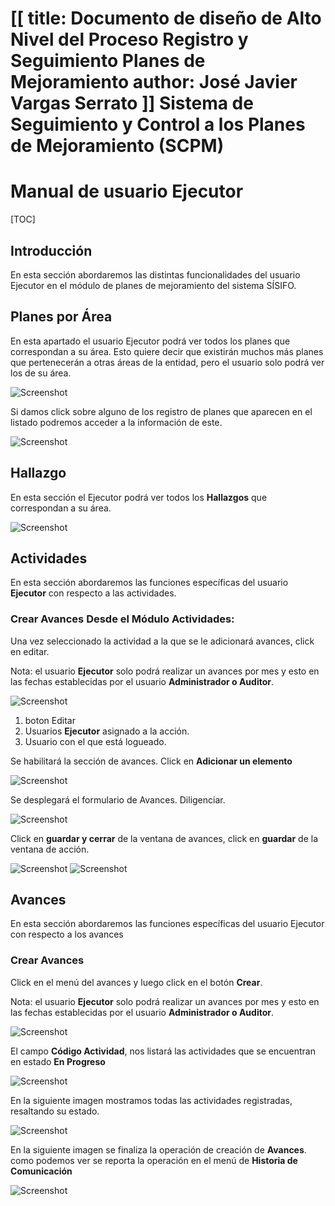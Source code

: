 [[
title: Documento de diseño de Alto Nivel del Proceso Registro y Seguimiento Planes de Mejoramiento
author: José Javier Vargas Serrato
]]
Sistema de Seguimiento y Control a los Planes de Mejoramiento (SCPM)
===================================================================

Manual de usuario Ejecutor
============================

[TOC]

Introducción
--------------------------------
En esta sección abordaremos las distintas funcionalidades del usuario Ejecutor en el módulo de planes de mejoramiento del sistema SÍSIFO.

## Planes por Área
En esta apartado el usuario Ejecutor podrá ver todos los planes que correspondan a su área. Esto quiere decir que existirán muchos más planes que pertenecerán a otras áreas de la entidad, pero el usuario solo podrá ver los de su área.

![Screenshot](../img/Selection_013_actual.png)

Si damos click sobre alguno de los registro de planes que aparecen en el listado podremos acceder a la información de este.

![Screenshot](../img/Selection_014_actual.png)

## Hallazgo
En esta sección el Ejecutor podrá ver todos los **Hallazgos** que correspondan a su área.

![Screenshot](../img/Selection_015_actual.png)

## Actividades
En esta sección abordaremos las funciones específicas del usuario **Ejecutor** con respecto a las actividades.

### Crear Avances Desde el Módulo Actividades:

Una vez seleccionado la actividad a la que se le adicionará avances, click en editar.

Nota: el usuario **Ejecutor** solo podrá realizar un avances por mes y esto en las fechas establecidas por el usuario **Administrador o Auditor**.

![Screenshot](../img/Selection_016_actual.png)

1. boton Editar
2. Usuarios **Ejecutor** asignado a la acción.
3. Usuario con el que está logueado.

Se habilitará la sección de avances. Click en **Adicionar un elemento**

![Screenshot](../img/Selection_017_actual.png)

Se desplegará el formulario de Avances. Diligenciar.

![Screenshot](../img/Selection_018_actual.png)

Click en **guardar y cerrar** de la ventana de avances, click en **guardar** de la ventana de acción.

![Screenshot](../img/Selection_019_actual.png)
![Screenshot](../img/Selection_019_actual1.png)

## Avances
En esta sección abordaremos las funciones específicas del usuario Ejecutor con respecto a los avances

### Crear Avances
Click en el menú del avances y luego click en el botón **Crear**.

Nota: el usuario **Ejecutor** solo podrá realizar un avances por mes y esto en las fechas establecidas por el usuario **Administrador o Auditor**.

![Screenshot](../img/Selection_020_actual.png)

El campo **Código Actividad**, nos listará las actividades que se encuentran en estado **En Progreso**

![Screenshot](../img/Selection_021_actual.png)

En la siguiente imagen mostramos todas las actividades registradas, resaltando su estado.

![Screenshot](../img/Selection_022_actual.png)

En la siguiente imagen se finaliza la operación de creación de **Avances**. como podemos ver se reporta la operación en el menú de **Historia de Comunicación**

![Screenshot](../img/Selection_039_actual.png)

